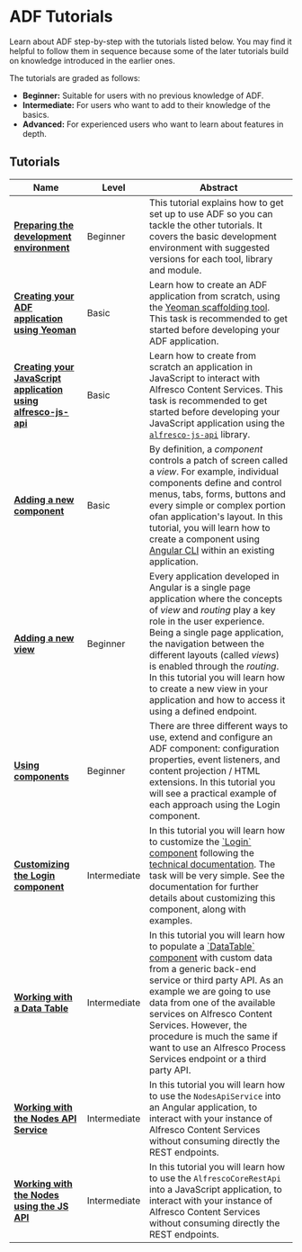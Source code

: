 # ADF Tutorials

Learn about ADF step-by-step with the tutorials listed below.
You may find it helpful to follow them in sequence because some of the
later tutorials build on knowledge introduced in the earlier ones.

The tutorials are graded as follows:

-   **Beginner:** Suitable for users with no previous knowledge of ADF.
-   **Intermediate:** For users who want to add to their knowledge of the basics.
-   **Advanced:** For experienced users who want to learn about features in depth.

## Tutorials

| Name | Level | Abstract |
| -- | -- | -- |
| [**Preparing the development environment**](preparing-environment.md) | Beginner | This tutorial explains how to get set up to use ADF so you can tackle the other tutorials. It covers the basic development environment with suggested versions for each tool, library and module. |
| [**Creating your ADF application using Yeoman**](creating-the-app-using-yeoman.md) | Basic | Learn how to create an ADF application from scratch, using the [Yeoman scaffolding tool](http://yeoman.io/). This task is recommended to get started before developing your ADF application. |
| [**Creating your JavaScript application using alfresco-js-api**](creating-javascript-app-using-alfresco-js-api.md) | Basic | Learn how to create from scratch an application in JavaScript to interact with Alfresco Content Services. This task is recommended to get started before developing your JavaScript application using the [`alfresco-js-api`](https://github.com/Alfresco/alfresco-js-api) library. |
| [**Adding a new component**](new-component.md) | Basic | By definition, a _component_ controls a patch of screen called a _view_. For example, individual components define and control menus, tabs, forms, buttons and every simple or complex portion ofan application's layout. In this tutorial, you will learn how to create a component using [Angular CLI](https://cli.angular.io/) within an existing application. |
| [**Adding a new view**](new-view.md) | Beginner | Every application developed in Angular is a single page application where the concepts of _view_ and _routing_ play a key role in the user experience. Being a single page application, the navigation between the different layouts (called _views_) is enabled through the _routing_. In this tutorial you will learn how to create a new view in your application and how to access it using a defined endpoint. |
| [**Using components**](using-components.md) | Beginner | There are three different ways to use, extend and configure an ADF component: configuration properties, event listeners, and content projection / HTML extensions. In this tutorial you will see a practical example of each approach using the Login component. |
| [**Customizing the Login component**](customising-login.md) | Intermediate | In this tutorial you will learn how to customize the [\`Login\` component](https://alfresco.github.io/adf-component-catalog/components/LoginComponent.html) following the [technical documentation](https://alfresco.github.io/adf-component-catalog/components/LoginComponent.html). The task will be very simple. See the documentation for further details about customizing this component, along with examples. |
| [**Working with a Data Table**](working-with-data-table.md) | Intermediate | In this tutorial you will learn how to populate a [\`DataTable\` component](https://alfresco.github.io/adf-component-catalog/components/DataTableComponent.html) with custom data from a generic back-end service or third party API. As an example we are going to use data from one of the available services on Alfresco Content Services. However, the procedure is much the same if want to use an Alfresco Process Services endpoint or a third party API. |
| [**Working with the Nodes API Service**](working-with-nodes-api-service.md) | Intermediate | In this tutorial you will learn how to use the `NodesApiService` into an Angular application, to interact with your instance of Alfresco Content Services without consuming directly the REST endpoints. |
| [**Working with the Nodes using the JS API**](working-with-nodes-js-api.md) | Intermediate | In this tutorial you will learn how to use the `AlfrescoCoreRestApi` into a JavaScript application, to interact with your instance of Alfresco Content Services without consuming directly the REST endpoints. |
